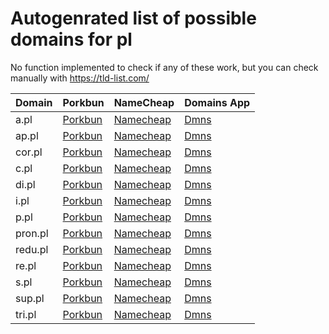 # Autogenrated list of possible domains for pl

No function implemented to check if any of these work, but you can check manually with https://tld-list.com/

| Domain | Porkbun | NameCheap | Domains App |
|---|---|---|---|
| a.pl | [Porkbun](https://porkbun.com/checkout/search?prb=e814663da1&tlds=&idnLanguage=&search=search&q=a.pl) | [Namecheap](https://www.namecheap.com/domains/registration/results/?domain=a.pl) | [Dmns](https://dmns.app/domains?q=a.pl) |
| ap.pl | [Porkbun](https://porkbun.com/checkout/search?prb=e814663da1&tlds=&idnLanguage=&search=search&q=ap.pl) | [Namecheap](https://www.namecheap.com/domains/registration/results/?domain=ap.pl) | [Dmns](https://dmns.app/domains?q=ap.pl) |
| cor.pl | [Porkbun](https://porkbun.com/checkout/search?prb=e814663da1&tlds=&idnLanguage=&search=search&q=cor.pl) | [Namecheap](https://www.namecheap.com/domains/registration/results/?domain=cor.pl) | [Dmns](https://dmns.app/domains?q=cor.pl) |
| c.pl | [Porkbun](https://porkbun.com/checkout/search?prb=e814663da1&tlds=&idnLanguage=&search=search&q=c.pl) | [Namecheap](https://www.namecheap.com/domains/registration/results/?domain=c.pl) | [Dmns](https://dmns.app/domains?q=c.pl) |
| di.pl | [Porkbun](https://porkbun.com/checkout/search?prb=e814663da1&tlds=&idnLanguage=&search=search&q=di.pl) | [Namecheap](https://www.namecheap.com/domains/registration/results/?domain=di.pl) | [Dmns](https://dmns.app/domains?q=di.pl) |
| i.pl | [Porkbun](https://porkbun.com/checkout/search?prb=e814663da1&tlds=&idnLanguage=&search=search&q=i.pl) | [Namecheap](https://www.namecheap.com/domains/registration/results/?domain=i.pl) | [Dmns](https://dmns.app/domains?q=i.pl) |
| p.pl | [Porkbun](https://porkbun.com/checkout/search?prb=e814663da1&tlds=&idnLanguage=&search=search&q=p.pl) | [Namecheap](https://www.namecheap.com/domains/registration/results/?domain=p.pl) | [Dmns](https://dmns.app/domains?q=p.pl) |
| pron.pl | [Porkbun](https://porkbun.com/checkout/search?prb=e814663da1&tlds=&idnLanguage=&search=search&q=pron.pl) | [Namecheap](https://www.namecheap.com/domains/registration/results/?domain=pron.pl) | [Dmns](https://dmns.app/domains?q=pron.pl) |
| redu.pl | [Porkbun](https://porkbun.com/checkout/search?prb=e814663da1&tlds=&idnLanguage=&search=search&q=redu.pl) | [Namecheap](https://www.namecheap.com/domains/registration/results/?domain=redu.pl) | [Dmns](https://dmns.app/domains?q=redu.pl) |
| re.pl | [Porkbun](https://porkbun.com/checkout/search?prb=e814663da1&tlds=&idnLanguage=&search=search&q=re.pl) | [Namecheap](https://www.namecheap.com/domains/registration/results/?domain=re.pl) | [Dmns](https://dmns.app/domains?q=re.pl) |
| s.pl | [Porkbun](https://porkbun.com/checkout/search?prb=e814663da1&tlds=&idnLanguage=&search=search&q=s.pl) | [Namecheap](https://www.namecheap.com/domains/registration/results/?domain=s.pl) | [Dmns](https://dmns.app/domains?q=s.pl) |
| sup.pl | [Porkbun](https://porkbun.com/checkout/search?prb=e814663da1&tlds=&idnLanguage=&search=search&q=sup.pl) | [Namecheap](https://www.namecheap.com/domains/registration/results/?domain=sup.pl) | [Dmns](https://dmns.app/domains?q=sup.pl) |
| tri.pl | [Porkbun](https://porkbun.com/checkout/search?prb=e814663da1&tlds=&idnLanguage=&search=search&q=tri.pl) | [Namecheap](https://www.namecheap.com/domains/registration/results/?domain=tri.pl) | [Dmns](https://dmns.app/domains?q=tri.pl) |
